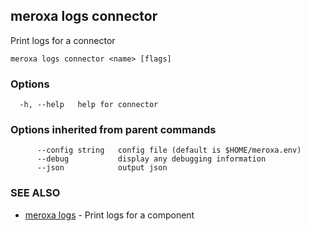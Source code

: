 ## meroxa logs connector

Print logs for a connector

```
meroxa logs connector <name> [flags]
```

### Options

```
  -h, --help   help for connector
```

### Options inherited from parent commands

```
      --config string   config file (default is $HOME/meroxa.env)
      --debug           display any debugging information
      --json            output json
```

### SEE ALSO

* [meroxa logs](meroxa_logs.md)	 - Print logs for a component


